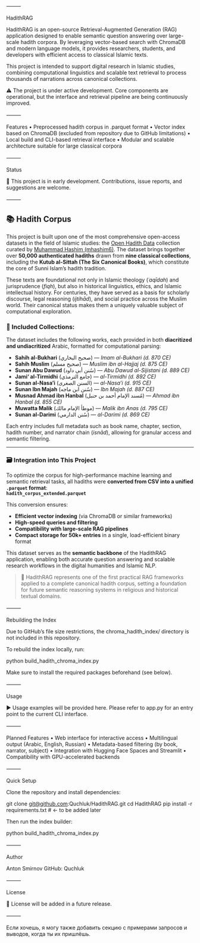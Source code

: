 
⸻

HadithRAG

HadithRAG is an open-source Retrieval-Augmented Generation (RAG) application designed to enable semantic question answering over large-scale hadith corpora. By leveraging vector-based search with ChromaDB and modern language models, it provides researchers, students, and developers with efficient access to classical Islamic texts.

This project is intended to support digital research in Islamic studies, combining computational linguistics and scalable text retrieval to process thousands of narrations across canonical collections.

⚠️ The project is under active development. Core components are operational, but the interface and retrieval pipeline are being continuously improved.

⸻

Features
	•	Preprocessed hadith corpus in .parquet format
	•	Vector index based on ChromaDB (excluded from repository due to GitHub limitations)
	•	Local build and CLI-based retrieval interface
	•	Modular and scalable architecture suitable for large classical corpora

⸻

Status

🧪 This project is in early development. Contributions, issue reports, and suggestions are welcome.

⸻

## 📚 Hadith Corpus

This project is built upon one of the most comprehensive open-access datasets in the field of Islamic studies: the [Open Hadith Data](https://github.com/mhashim6/Open-Hadith-Data) collection curated by [Muhammad Hashim (mhashim6)](https://github.com/mhashim6). The dataset brings together over **50,000 authenticated hadiths** drawn from **nine classical collections**, including the **Kutub al-Sittah (The Six Canonical Books)**, which constitute the core of Sunni Islam’s hadith tradition.

These texts are foundational not only in Islamic theology (*ʿaqīdah*) and jurisprudence (*fiqh*), but also in historical linguistics, ethics, and Islamic intellectual history. For centuries, they have served as a basis for scholarly discourse, legal reasoning (*ijtihād*), and social practice across the Muslim world. Their canonical status makes them a uniquely valuable subject of computational exploration.

### 📘 Included Collections:

The dataset includes the following works, each provided in both **diacritized and undiacritized** Arabic, formatted for computational parsing:

- **Sahih al-Bukhari** (صحيح البخاري) — *Imam al-Bukhari (d. 870 CE)*
- **Sahih Muslim** (صحيح مسلم) — *Muslim ibn al-Hajjaj (d. 875 CE)*
- **Sunan Abu Dawud** (سُنن أبي داود) — *Abu Dawud al-Sijistani (d. 889 CE)*
- **Jami‘ al-Tirmidhi** (جامع الترمذي) — *al-Tirmidhi (d. 892 CE)*
- **Sunan al-Nasa’i** (السنن الصغرى) — *al-Nasa’i (d. 915 CE)*
- **Sunan Ibn Majah** (سُنن ابن ماجه) — *Ibn Majah (d. 887 CE)*
- **Musnad Ahmad ibn Hanbal** (مُسند الإمام أحمد بن حنبل) — *Ahmad ibn Hanbal (d. 855 CE)*
- **Muwatta Malik** (موطأ الإمام مالك) — *Malik ibn Anas (d. 795 CE)*
- **Sunan al-Darimi** (سُنن الدارمي) — *al-Darimi (d. 869 CE)*

Each entry includes full metadata such as book name, chapter, section, hadith number, and narrator chain (*isnād*), allowing for granular access and semantic filtering.

---

### 🗃️ Integration into This Project

To optimize the corpus for high-performance machine learning and semantic retrieval tasks, all hadiths were **converted from CSV into a unified `.parquet` format**:  
**`hadith_corpus_extended.parquet`**

This conversion ensures:

- **Efficient vector indexing** (via ChromaDB or similar frameworks)
- **High-speed queries and filtering**
- **Compatibility with large-scale RAG pipelines**
- **Compact storage for 50k+ entries** in a single, load-efficient binary format

This dataset serves as the **semantic backbone** of the HadithRAG application, enabling both accurate question answering and scalable research workflows in the digital humanities and Islamic NLP.

> 🧠 HadithRAG represents one of the first practical RAG frameworks applied to a complete canonical hadith corpus, setting a foundation for future semantic reasoning systems in religious and historical textual domains.

⸻

Rebuilding the Index

Due to GitHub’s file size restrictions, the chroma_hadith_index/ directory is not included in this repository.

To rebuild the index locally, run:

python build_hadith_chroma_index.py

Make sure to install the required packages beforehand (see below).

⸻

Usage

▶️ Usage examples will be provided here.
Please refer to app.py for an entry point to the current CLI interface.

⸻

Planned Features
	•	Web interface for interactive access
	•	Multilingual output (Arabic, English, Russian)
	•	Metadata-based filtering (by book, narrator, subject)
	•	Integration with Hugging Face Spaces and Streamlit
	•	Compatibility with GPU-accelerated backends

⸻

Quick Setup

Clone the repository and install dependencies:

git clone git@github.com:Quchluk/HadithRAG.git
cd HadithRAG
pip install -r requirements.txt  # ← to be added later

Then run the index builder:

python build_hadith_chroma_index.py


⸻

Author

Anton Smirnov
GitHub: Quchluk

⸻

License

📝 License will be added in a future release.

⸻

Если хочешь, я могу также добавить секцию с примерами запросов и выводов, когда ты их пришлёшь.
